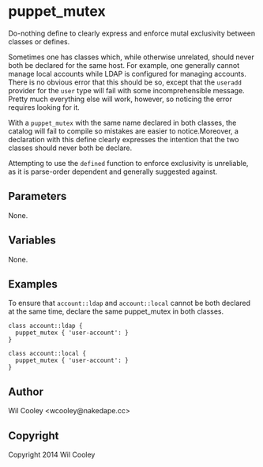 puppet_mutex
============

Do-nothing define to clearly express and enforce mutal exclusivity between
classes or defines.

Sometimes one has classes which, while otherwise unrelated, should never both
be declared for the same host. For example, one generally cannot manage local
accounts while LDAP is configured for managing accounts. There is no obvious
error that this should be so, except that the `useradd` provider for the
`user` type will fail with some incomprehensible message. Pretty much
everything else will work, however, so noticing the error requires looking
for it.

With a `puppet_mutex` with the same name declared in both classes, the catalog
will fail to compile so mistakes are easier to notice.Moreover, a declaration
with this define clearly expresses the intention that the two classes should
never both be declare.

Attempting to use the `defined` function to enforce exclusivity is unreliable,
as it is parse-order dependent and generally suggested against.

Parameters
----------

None.

Variables
---------

None.

Examples
--------

To ensure that `account::ldap` and `account::local` cannot be both declared
at the same time, declare the same puppet_mutex in both classes.

    class account::ldap {
      puppet_mutex { 'user-account': }
    }

    class account::local {
      puppet_mutex { 'user-account': }
    }

Author
------

Wil Cooley <wcooley&#64;nakedape.cc>

Copyright
---------

Copyright 2014 Wil Cooley
